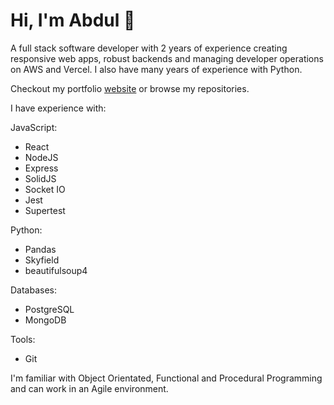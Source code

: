 # Hi, I'm Abdul 👋
A full stack software developer with 2 years of experience creating responsive web apps, robust backends and managing developer operations on AWS and Vercel. I also have many years of experience with Python.

Checkout my portfolio [website](https://www.arlatif.net) or browse my repositories.

I have experience with:

JavaScript:
 - React 
 - NodeJS
 - Express  
 - SolidJS
 - Socket IO
 - Jest
 - Supertest

Python:
 - Pandas
 - Skyfield
 - beautifulsoup4

Databases:
 - PostgreSQL  
 - MongoDB

Tools:
 - Git

I'm familiar with Object Orientated, Functional and Procedural Programming and can work in an Agile environment.

<!--
**orchard0/orchard0** is a ✨ _special_ ✨ repository because its `README.md` (this file) appears on your GitHub profile.

Here are some ideas to get you started:

- 🔭 I’m currently working on ...
- 🌱 I’m currently learning ...
- 👯 I’m looking to collaborate on ...
- 🤔 I’m looking for help with ...
- 💬 Ask me about ...
- 📫 How to reach me: ...
- 😄 Pronouns: ...
- ⚡ Fun fact: ...
-->

